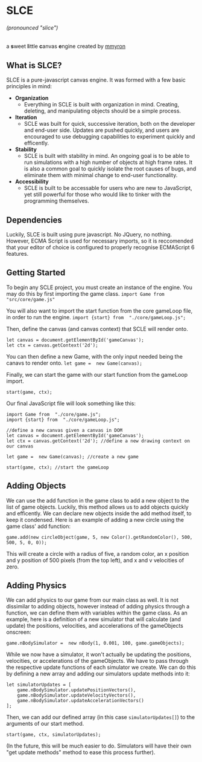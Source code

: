 
# SLCE

###### (pronounced "slice")

 a **s**weet **l**ittle **c**anvas **e**ngine created by [mmyron](https://mmyron.com/)
  

## What is SLCE?
SLCE is a pure-javascript canvas engine. It was formed with a few basic principles in mind:
-  **Organization**
   - Everything in SCLE is built with organization in mind. Creating, deleting, and manipulating objects should be a simple process.
- **Iteration**
  - SCLE was built for quick, successive iteration, both on the developer and end-user side. Updates are pushed quickly, and users are encouraged to use debugging capabilities to experiment quickly and efficently.
- **Stability**
  - SCLE is built with stability in mind. An ongoing goal is to be able to run simulations with a high number of objects at high frame rates. It is also a common goal to quickly isolate the root causes of bugs, and eliminate them with minimal change to end-user functionality.
- **Accessibility**
  - SCLE is built to be accessable for users who are new to JavaScript, yet still powerful for those who would like to tinker with the programming themselves.

## Dependencies

Luckily, SLCE is built using pure javascript. No JQuery, no nothing. However, ECMA Script is used for necessary imports, so it is reccomended that your editor of choice is configured to properly recognise ECMAScript 6 features.

## Getting Started

To begin any SCLE project, you must create an instance of the engine. You may do this by first importing the game class.
```import Game from "src/core/game.js"```

You will also want to import the start function from the core gameLoop file, in order to run the engine.
```import {start} from  "./core/gameLoop.js";```

Then, define the canvas (and canvas context) that SCLE will render onto.
```
let canvas = document.getElementById('gameCanvas');
let ctx = canvas.getContext('2d');
```

You can then define a new Game, with the only input needed being the canavs to render onto.
`let game =  new Game(canvas);`

Finally, we can start the game with our start function from the gameLoop import.
```
start(game, ctx);
```

Our final JavaScript file will look something like this:
```
import Game from  "./core/game.js";
import {start} from  "./core/gameLoop.js";

//define a new canvas given a canvas in DOM
let canvas = document.getElementById('gameCanvas');
let ctx = canvas.getContext('2d'); //define a new drawing context on our canvas

let game =  new Game(canvas); //create a new game

start(game, ctx); //start the gameLoop
```

## Adding Objects
We can use the add function in the game class to add a new object to the list of game objects.  Luckily, this method allows us to add objects quickly and efficently. We can declare new objects inside the add method itself, to keep it condensed. 
Here is an example of adding a new circle using the game class' add function:
```
game.add(new circleObject(game, 5, new Color().getRandomColor(), 500, 500, 5, 0, 0));
```
This will create a circle with a radius of five, a random color, an x position and y position of 500 pixels (from the top left), and x and v velocities of zero.

## Adding Physics
We can add physics to our game from our main class as well. It is not dissimilar to adding objects, however instead of adding physics through a function, we can define them with variables within the game class.
As an example, here is a definition of a new simulator that will calculate (and update) the positions, velocities, and accelerations of the gameObjects onscreen:
```
game.nBodySimulator =  new nBody(1, 0.001, 100, game.gameObjects);
```
While we now have a simulator, it won't actually be updating the positions, velocities, or accelerations of the gameObjects. We have to pass through the respective update functions of each simulator we create. We can do this by defining a new array and adding our simulators update methods into it: 
```
let simulatorUpdates = [
	game.nBodySimulator.updatePositionVectors(),
	game.nBodySimulator.updateVelocityVectors(),
	game.nBodySimulator.updateAccelerationVectors()
];
```
Then, we can add our defined array (in this case `simulatorUpdates[]`)  to the arguments of our start method.
```
start(game, ctx, simulatorUpdates);
```
(In the future, this will be much easier to do.  Simulators will have their own "get update methods" method to ease this process further).